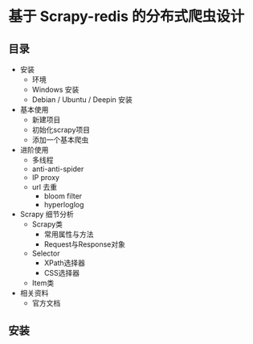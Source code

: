 # 基于 Scrapy-redis 的分布式爬虫设计

## 目录

* 安装
  * 环境
  * Windows 安装
  * Debian / Ubuntu / Deepin 安装
* 基本使用
    * 新建项目
    * 初始化scrapy项目
    * 添加一个基本爬虫
* 进阶使用
    * 多线程
    * anti-anti-spider
    * IP proxy
    * url 去重
        * bloom filter
        * hyperloglog
* Scrapy 细节分析
    * Scrapy类
        * 常用属性与方法
        * Request与Response对象
    * Selector
        * XPath选择器
        * CSS选择器
    * Item类
* 相关资料
    * 官方文档

## 安装
